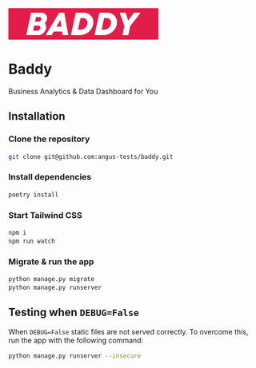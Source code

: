 
<picture style="text-align: center;">
  <source media="(prefers-color-scheme: dark)" srcset="static/images/logo.png">
  <img alt="Baddy Logo" src="static/images/logo.png" width="300">
</picture>

# Baddy

Business Analytics & Data Dashboard for You

## Installation

### Clone the repository

```bash
git clone git@github.com:angus-tests/baddy.git
```

### Install dependencies

```bash
poetry install
```

### Start Tailwind CSS

```bash
npm i
npm run watch
```

### Migrate & run the app

```bash
python manage.py migrate
python manage.py runserver
```

## Testing when `DEBUG=False`

When `DEBUG=False` static files are not served correctly. To overcome this, run the app with the following command:

```bash
python manage.py runserver --insecure
```
